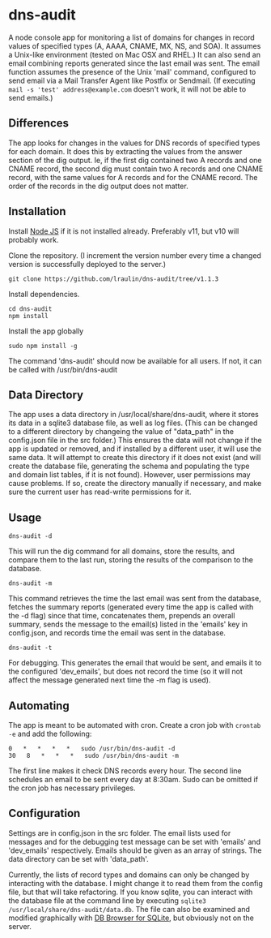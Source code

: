 # dns-audit

A node console app for monitoring a list of domains for changes in record values of specified types (A, AAAA, CNAME, MX, NS, and SOA). It assumes a Unix-like environment (tested on Mac OSX and RHEL.) It can also send an email combining reports generated since the last email was sent. The email function assumes the presence of the Unix 'mail' command, configured to send email via a Mail Transfer Agent like Postfix or Sendmail. (If executing `mail -s 'test' address@example.com` doesn't work, it will not be able to send emails.)

## Differences

The app looks for changes in the values for DNS records of specified types for each domain. It does this by extracting the values from the answer section of the dig output. Ie, if the first dig contained two A records and one CNAME record, the second dig must contain two A records and one CNAME record, with the same values for A records and for the CNAME record. The order of the records in the dig output does not matter.

## Installation

Install [Node JS](https://nodejs.org/en/download/package-manager/) if it is not installed already. Preferably v11, but v10 will probably work.

Clone the repository. (I increment the version number every time a changed version is successfully deployed to the server.)

    git clone https://github.com/lraulin/dns-audit/tree/v1.1.3

Install dependencies.

    cd dns-audit
    npm install

Install the app globally

    sudo npm install -g

The command 'dns-audit' should now be available for all users. If not, it can be called with /usr/bin/dns-audit

## Data Directory

The app uses a data directory in /usr/local/share/dns-audit, where it stores its data in a sqlite3 database file, as well as log files. (This can be changed to a different directory by changeing the value of "data_path" in the config.json file in the src folder.) This ensures the data will not change if the app is updated or removed, and if installed by a different user, it will use the same data. It will attempt to create this directory if it does not exist (and will create the database file, generating the schema and populating the type and domain list tables, if it is not found). However, user permissions may cause problems. If so, create the directory manually if necessary, and make sure the current user has read-write permissions for it.

## Usage

    dns-audit -d

This will run the dig command for all domains, store the results, and compare them to the last run, storing the results of the comparison to the database.

    dns-audit -m

This command retrieves the time the last email was sent from the database, fetches the summary reports (generated every time the app is called with the -d flag) since that time, concatenates them, prepends an overall summary, sends the message to the email(s) listed in the 'emails' key in config.json, and records time the email was sent in the database.

    dns-audit -t

For debugging. This generates the email that would be sent, and emails it to the configured 'dev_emails', but does not record the time (so it will not affect the message generated next time the -m flag is used).

## Automating

The app is meant to be automated with cron. Create a cron job with `crontab -e` and add the following:

    0   *   *   *   *   sudo /usr/bin/dns-audit -d
    30   8   *   *   *   sudo /usr/bin/dns-audit -m

The first line makes it check DNS records every hour. The second line schedules an email to be sent every day at 8:30am. Sudo can be omitted if the cron job has necessary privileges.

## Configuration

Settings are in config.json in the src folder. The email lists used for messages and for the debugging test message can be set with 'emails' and 'dev_emails' respectively. Emails should be given as an array of strings. The data directory can be set with 'data_path'.

Currently, the lists of record types and domains can only be changed by interacting with the database. I might change it to read them from the config file, but that will take refactoring. If you know sqlite, you can interact with the database file at the command line by executing `sqlite3 /usr/local/share/dns-audit/data.db`. The file can also be examined and modified graphically with [DB Browser for SQLite](https://sqlitebrowser.org/), but obviously not on the server.
